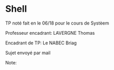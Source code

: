 # Shell

TP noté fait en le 06/18 pour le cours de Systèem

Professeur encadrant: LAVERGNE Thomas

Encadrant de TP: Le NABEC Briag

Sujet envoyé par mail

Note:
